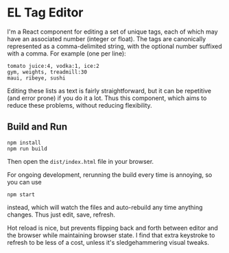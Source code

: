 # EL Tag Editor

I'm a React component for editing a set of unique tags, each of which may have
an associated number (integer or float). The tags are canonically represented as
a comma-delimited string, with the optional number suffixed with a comma. For
example (one per line):

    tomato juice:4, vodka:1, ice:2
    gym, weights, treadmill:30
    maui, ribeye, sushi

Editing these lists as text is fairly straightforward, but it can be repetitive
(and error prone) if you do it a lot. Thus this component, which aims to reduce
these problems, without reducing flexibility.

## Build and Run

    npm install
    npm run build

Then open the `dist/index.html` file in your browser.

For ongoing development, rerunning the build every time is annoying, so you can
use

    npm start
    
instead, which will watch the files and auto-rebuild any time anything changes.
Thus just edit, save, refresh.

Hot reload is nice, but prevents flipping back and forth between editor and the
browser while maintaining browser state. I find that extra keystroke to refresh
to be less of a cost, unless it's sledgehammering visual tweaks.
